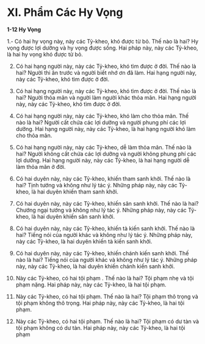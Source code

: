 # XI. Phẩm Các Hy Vọng

**1-12 Hy Vọng**

1.- Có hai hy vọng này, này các Tỷ-kheo, khó được từ bỏ. Thế nào là hai? Hy vọng được lợi dưỡng và
hy vọng được sống. Hai pháp này, này các Tỷ-kheo, là hai hy vọng khó được từ bỏ.

2. Có hai hạng người này, này các Tỷ-kheo, khó tìm được ở đời. Thế nào là hai? Người thi ân trước và
người biết nhớ ơn đã làm. Hai hạng người này, này các Tỷ-kheo, khó tìm được ở đời.
3. Có hai hạng người này, này các Tỷ-kheo, khó tìm được ở đời. Thế nào là hai? Người thỏa mãn và
người làm người khác thỏa mãn. Hai hạng người này, này các Tỷ-kheo, khó tìm được ở đời.

4. Có hai hạng người này, này các Tỷ-kheo, khó làm cho thỏa mãn. Thế nào là hai? Người cất chứa các
lợi dưỡng và người phung phí các lợi dưỡng. Hai hạng người này, này các Tỷ-kheo, là hai hạng người
khó làm cho thỏa mãn.

5. Có hai hạng người này, này các Tỷ-kheo, dễ làm thỏa mãn. Thế nào là hai? Người không cất chứa các
lợi dưỡng và người không phung phí các lợi dưỡng. Hai hạng người này, này các Tỷ-kheo, là hai hạng
người dễ làm thỏa mãn ở đời.

6. Có hai duyên này, này các Tỷ-kheo, khiến tham sanh khởi. Thế nào là hai? Tịnh tướng và không như
lý tác ý. Những pháp này, này các Tỷ-kheo, là hai duyên khiến tham sanh khởi.

7. Có hai duyên này, này các Tỷ-kheo, khiến sân sanh khởi. Thế nào là hai? Chướng ngại tướng và
không như lý tác ý. Những pháp này, này các Tỷ-kheo, là hai duyên khiến sân sanh khởi.

8. Có hai duyên này, này các Tỷ-kheo, khiến tà kiến sanh khởi. Thế nào là hai? Tiếng nói của người
khác và không như lý tác ý. Những pháp này, này các Tỷ-kheo, là hai duyên khiến tà kiến sanh khởi.

9. Có hai duyên này, này các Tỷ-kheo, khiến chánh kiến sanh khởi. Thế nào là hai? Tiếng nói của người
khác và không như lý tác ý. Những pháp này, này các Tỷ-kheo, là hai duyên khiến chánh kiến sanh
khởi.

10. Này các Tỷ-kheo, có hai tội phạm . Thế nào là hai? Tội phạm nhẹ và tội phạm nặng. Hai pháp này,
này các Tỷ-kheo, là hai tội phạm.

11. Này các Tỷ-kheo, có hai tội phạm. Thế nào là hai? Tội phạm thô trọng và tội phạm không thô trọng.
Hai pháp này, này các Tỷ-kheo, là hai tội phạm.

12. Này các Tỷ-kheo, có hai tội phạm. Thế nào là hai? Tội phạm có dư tàn và tội phạm không có dư tàn.
Hai pháp này, này các Tỷ-kheo, là hai tội phạm

